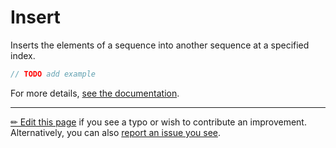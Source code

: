 # Insert

Inserts the elements of a sequence into another sequence at a specified index.

```c# --destination-file ../code/Program.cs --region statements --project ../code/TryMoreLinq.csproj
// TODO add example
```

For more details, [see the documentation][doc].

---

[&#x270F; Edit this page][edit] if you see a typo or wish to contribute an
improvement. Alternatively, you can also [report an issue you see][issue].


[edit]: https://github.com/morelinq/try/edit/master/m/insert.md
[issue]: https://github.com/morelinq/try/issues/new?title=Insert
[doc]: https://morelinq.github.io/3.1/ref/api/html/M_MoreLinq_MoreEnumerable_Insert__1.htm
